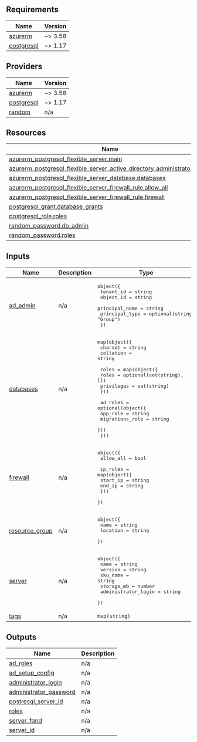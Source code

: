 <!-- BEGIN_TF_DOCS -->
## Requirements

| Name | Version |
|------|---------|
| <a name="requirement_azurerm"></a> [azurerm](#requirement\_azurerm) | ~> 3.58 |
| <a name="requirement_postgresql"></a> [postgresql](#requirement\_postgresql) | ~> 1.17 |

## Providers

| Name | Version |
|------|---------|
| <a name="provider_azurerm"></a> [azurerm](#provider\_azurerm) | ~> 3.58 |
| <a name="provider_postgresql"></a> [postgresql](#provider\_postgresql) | ~> 1.17 |
| <a name="provider_random"></a> [random](#provider\_random) | n/a |

## Resources

| Name | Type |
|------|------|
| [azurerm_postgresql_flexible_server.main](https://registry.terraform.io/providers/hashicorp/azurerm/latest/docs/resources/postgresql_flexible_server) | resource |
| [azurerm_postgresql_flexible_server_active_directory_administrator.admin](https://registry.terraform.io/providers/hashicorp/azurerm/latest/docs/resources/postgresql_flexible_server_active_directory_administrator) | resource |
| [azurerm_postgresql_flexible_server_database.databases](https://registry.terraform.io/providers/hashicorp/azurerm/latest/docs/resources/postgresql_flexible_server_database) | resource |
| [azurerm_postgresql_flexible_server_firewall_rule.allow_all](https://registry.terraform.io/providers/hashicorp/azurerm/latest/docs/resources/postgresql_flexible_server_firewall_rule) | resource |
| [azurerm_postgresql_flexible_server_firewall_rule.firewall](https://registry.terraform.io/providers/hashicorp/azurerm/latest/docs/resources/postgresql_flexible_server_firewall_rule) | resource |
| [postgresql_grant.database_grants](https://registry.terraform.io/providers/cyrilgdn/postgresql/latest/docs/resources/grant) | resource |
| [postgresql_role.roles](https://registry.terraform.io/providers/cyrilgdn/postgresql/latest/docs/resources/role) | resource |
| [random_password.db_admin](https://registry.terraform.io/providers/hashicorp/random/latest/docs/resources/password) | resource |
| [random_password.roles](https://registry.terraform.io/providers/hashicorp/random/latest/docs/resources/password) | resource |

## Inputs

| Name | Description | Type | Default | Required |
|------|-------------|------|---------|:--------:|
| <a name="input_ad_admin"></a> [ad\_admin](#input\_ad\_admin) | n/a | <pre>object({<br>    tenant_id      = string<br>    object_id      = string<br>    principal_name = string<br>    principal_type = optional(string, "Group")<br>  })</pre> | n/a | yes |
| <a name="input_databases"></a> [databases](#input\_databases) | n/a | <pre>map(object({<br>    charset   = string<br>    collation = string<br><br>    roles = map(object({<br>      roles      = optional(set(string), [])<br>      privileges = set(string)<br>    }))<br><br>    ad_roles = optional(object({<br>      app_role        = string<br>      migrations_role = string<br>    }))<br>  }))</pre> | n/a | yes |
| <a name="input_firewall"></a> [firewall](#input\_firewall) | n/a | <pre>object({<br>    allow_all = bool<br><br>    ip_rules = map(object({<br>      start_ip = string<br>      end_ip   = string<br>    }))<br>  })</pre> | n/a | yes |
| <a name="input_resource_group"></a> [resource\_group](#input\_resource\_group) | n/a | <pre>object({<br>    name     = string<br>    location = string<br>  })</pre> | n/a | yes |
| <a name="input_server"></a> [server](#input\_server) | n/a | <pre>object({<br>    name                = string<br>    version             = string<br>    sku_name            = string<br>    storage_mb          = number<br>    administrator_login = string<br>  })</pre> | n/a | yes |
| <a name="input_tags"></a> [tags](#input\_tags) | n/a | `map(string)` | n/a | yes |

## Outputs

| Name | Description |
|------|-------------|
| <a name="output_ad_roles"></a> [ad\_roles](#output\_ad\_roles) | n/a |
| <a name="output_ad_setup_config"></a> [ad\_setup\_config](#output\_ad\_setup\_config) | n/a |
| <a name="output_administrator_login"></a> [administrator\_login](#output\_administrator\_login) | n/a |
| <a name="output_administrator_password"></a> [administrator\_password](#output\_administrator\_password) | n/a |
| <a name="output_postresql_server_id"></a> [postresql\_server\_id](#output\_postresql\_server\_id) | n/a |
| <a name="output_roles"></a> [roles](#output\_roles) | n/a |
| <a name="output_server_fqnd"></a> [server\_fqnd](#output\_server\_fqnd) | n/a |
| <a name="output_server_id"></a> [server\_id](#output\_server\_id) | n/a |
<!-- END_TF_DOCS -->